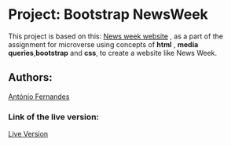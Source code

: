 # Project: Bootstrap NewsWeek
This project is based on this: [News week website](https://thenextweb.com/) , as a part of the assignment for microverse using concepts of **html** , **media queries**,**bootstrap** and **css**, to create a website like News Week.
## Authors:
[António Fernandes](http://github.com/trox115)
### Link of the live version:
[Live Version](https://raw.githack.com/trox115/newsweek/development/index.html)